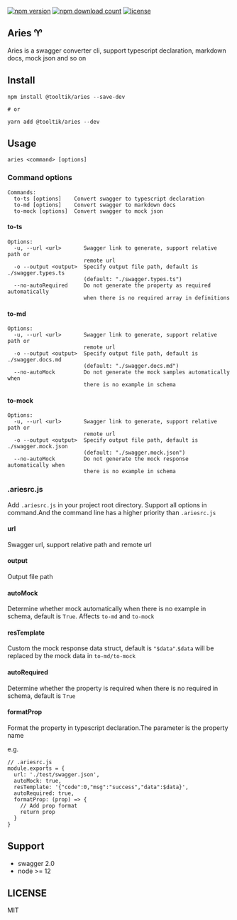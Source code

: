 [![npm version](https://img.shields.io/npm/v/@tooltik/aries.svg)](https://www.npmjs.com/package/@tooltik/aries) [![npm download count](https://img.shields.io/npm/dt/@tooltik/aries.svg)](https://www.npmjs.com/package/@tooltik/aries) [![license](https://img.shields.io/npm/l/@tooltik/aries.svg)](LICENSE) 

## Aries ♈️
Aries is a swagger converter cli, support typescript declaration, markdown docs, mock json and so on

## Install
```
npm install @tooltik/aries --save-dev

# or

yarn add @tooltik/aries --dev
```

## Usage
```
aries <command> [options]
```

### Command options
```
Commands:
  to-ts [options]    Convert swagger to typescript declaration
  to-md [options]    Convert swagger to markdown docs
  to-mock [options]  Convert swagger to mock json
```

#### to-ts
```
Options:
  -u, --url <url>       Swagger link to generate, support relative path or
                        remote url
  -o --output <output>  Specify output file path, default is ./swagger.types.ts
                        (default: "./swagger.types.ts")
  --no-autoRequired     Do not generate the property as required automatically
                        when there is no required array in definitions
```

#### to-md
```
Options:
  -u, --url <url>       Swagger link to generate, support relative path or
                        remote url
  -o --output <output>  Specify output file path, default is ./swagger.docs.md
                        (default: "./swagger.docs.md")
  --no-autoMock         Do not generate the mock samples automatically when
                        there is no example in schema
```

#### to-mock
```
Options:
  -u, --url <url>       Swagger link to generate, support relative path or
                        remote url
  -o --output <output>  Specify output file path, default is ./swagger.mock.json
                        (default: "./swagger.mock.json")
  --no-autoMock         Do not generate the mock response automatically when
                        there is no example in schema
```

### .ariesrc.js
Add `.ariesrc.js` in your project root directory. Support all options in command.And the command line has a higher priority than `.ariesrc.js`

#### url
Swagger url, support relative path and remote url

#### output
Output file path

#### autoMock
Determine whether mock automatically when there is no example in schema, default is `True`. Affects `to-md` and `to-mock`

#### resTemplate
Custom the mock response data struct, default is `"$data"`.`$data` will be replaced by the mock data in `to-md/to-mock`

#### autoRequired
Determine whether the property is required when there is no required in schema, default is `True`

#### formatProp
Format the property in typescript declaration.The parameter is the property name

e.g.

```
// .ariesrc.js
module.exports = {
  url: './test/swagger.json',
  autoMock: true,
  resTemplate: '{"code":0,"msg":"success","data":$data}',
  autoRequired: true,
  formatProp: (prop) => {
    // Add prop format
    return prop
  }
}
```

## Support
- swagger 2.0
- node >= 12

## LICENSE
MIT